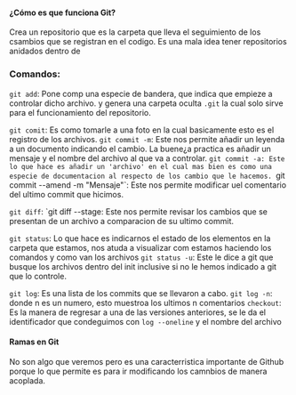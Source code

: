 #### ¿Cómo es que funciona Git?
Crea un repositorio que es la carpeta que lleva el seguimiento de los csambios que se registran en el codigo.
Es una mala idea tener repositorios anidados dentro de

### Comandos:
`git add`:
	Pone comp una especie de bandera, que indica que empieze a controlar dicho archivo. y genera una carpeta oculta `.git` la cual solo sirve para el funcionamiento del repositorio.
	
`git comit`:
	Es como tomarle a una foto en la cual basicamente esto es el registro de los archivos.
	`git commit -m`:
		Este nos permite añadir un leyenda a un documento indicando el cambio. La buene¿a practica es añadir un mensaje y el nombre del archivo al que va a controlar.
	`git commit -a:
		Este lo que hace es añadir un 'archivo' en el cual mas bien es como una especie de documentacion al respecto de los cambio que le hacemos.
	`git commit --amend -m "Mensaje"`:
		Este nos permite modificar uel comentario del ultimo commit que hicimos.
	
`git diff`:
	`git diff --stage:
		Este nos permite revisar los cambios que se presentan de un archivo a comparacion de su ultimo commit.
	
`git status`:
	Lo que hace es indicarnos el estado de los elementos en la carpeta que estamos, nos atuda a visualizar com estamos haciendo los comandos y como van  los archivos
	`git status -u`:
		Este le dice a git que busque los archivos dentro del init inclusive  si no le hemos indicado a git que lo controle.
	
`git log`:
	Es una lista de los commits que se llevaron a cabo.
	`git log -n`:
		donde n es un numero, esto muestroa los ultimos n comentarios
 `checkout`:
	 Es la manera de regresar a una de las versiones anteriores, se le da el identificador que condeguimos con `log --oneline` y el nombre del archivo

#### Ramas en Git
No son algo que veremos pero es una caracterristica importante de Github porque lo que permite es para ir modificando los camnbios de manera acoplada.